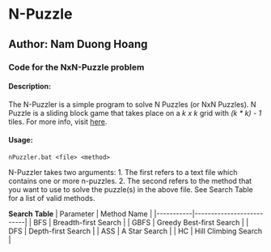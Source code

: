 # N-Puzzle #

## Author: Nam Duong Hoang ##
### Code for the NxN-Puzzle problem ###

#### Description: ####
The N-Puzzler is a simple program to solve N Puzzles (or NxN Puzzles). N Puzzle is a sliding block game that takes place on a *k x k* grid with *(k * k) - 1* tiles. For more info, visit [here](https://www.hackerrank.com/challenges/n-puzzle).

#### Usage: ####

	nPuzzler.bat <file> <method>

N-Puzzler takes two arguments:
	1. The first refers to a text file which contains one or more n-puzzles.
	2. The second refers to the method that you want to use to solve the puzzle(s) in the above file. See Search Table for a list of valid methods.

**Search Table**
| Parameter | Method Name              |
|-----------|--------------------------|
| BFS       | Breadth-first Search     |
| GBFS      | Greedy Best-first Search |
| DFS       | Depth-first Search       |
| ASS       | A Star Search            |
| HC        | Hill Climbing Search     |
